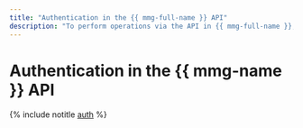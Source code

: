 ```yaml
---
title: "Authentication in the {{ mmg-full-name }} API"
description: "To perform operations via the API in {{ mmg-full-name }}, a service for managing MongoDB databases, get an IAM token for your account."
---
```


# Authentication in the {{ mmg-name }} API

{% include notitle [auth](../../_includes/authentication.md) %}
